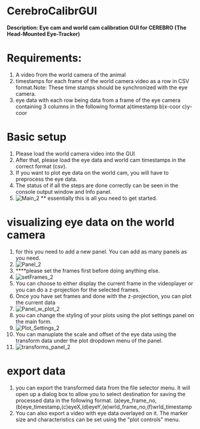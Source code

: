 # CerebroCalibrGUI
<b>Description: Eye cam and world cam calibration GUI for CEREBRO (The Head-Mounted Eye-Tracker)</b>
# Requirements:
1. A video from the world camera of the animal
2. timestamps for each frame of the world camera video as a row in CSV format.Note: These time stamps should be synchronized with the eye camera.
3. eye data with each row being data from a frame of the eye camera containing 3 columns in the following format a)timestamp b)x-coor c)y-coor
# Basic setup
1. Please load the world camera video into the GUI
2. After that, please load the eye data and world cam timestamps in the correct format (csv).
3. If you want to plot eye data on the world cam, you will have to preprocess the eye data.
4. The status of if all the steps are done correctly can be seen in the console output window and Info panel. 
5. ![Main_2](https://user-images.githubusercontent.com/63812178/220444851-9a191f99-255c-41f7-95a7-6bf73dbac733.PNG)
** essentially this is all you need to get started. 

# visualizing eye data on the world camera
1. for this you need to add a new panel. You can add as many panels as you need.
2. ![Panel_2](https://user-images.githubusercontent.com/63812178/220445029-68bb6139-6566-4797-857a-7b29235e444a.PNG)
3. ****please set the frames first before doing anything else.
4. ![setFrames_2](https://user-images.githubusercontent.com/63812178/220444948-cadd7023-55a7-47b5-83cc-25dd49f6312f.PNG)
5. You can choose to either display the current frame in the videoplayer or you can do a z-projection for the selected frames.
6. Once you have set frames and done with the z-projection, you can plot the current data
7. ![Panel_w_plot_2](https://user-images.githubusercontent.com/63812178/220445158-4cf2c54a-32f6-497c-a6da-6a2665395245.PNG)
8. you can change the styling of your plots using the plot settings panel on the main form.
9. ![Plot_Settings_2](https://user-images.githubusercontent.com/63812178/220445207-c91782df-eb33-4b42-9e7b-4decf42e0d7b.PNG)
10. You can manuplate the scale and offset of the eye data using the transform data under the plot dropdown menu of the panel. 
11. ![transforms_panel_2](https://user-images.githubusercontent.com/63812178/220445253-dd487230-bfb3-40bc-a849-e43c4937e165.PNG)
# export data
1. you can export the transformed data from the file selector menu. It will open up a dialog box to allow you to select destination for saving the processed data in the following format. (a)eye_frame_no,(b)eye_timestamp,(c)eyeX,(d)eyeY,(e)wrld_frame_no,(f)wrld_timestamp
2. You can also export a video with eye data overlayed on it. The marker size and characteristics can be set using the "plot controls" menu.
